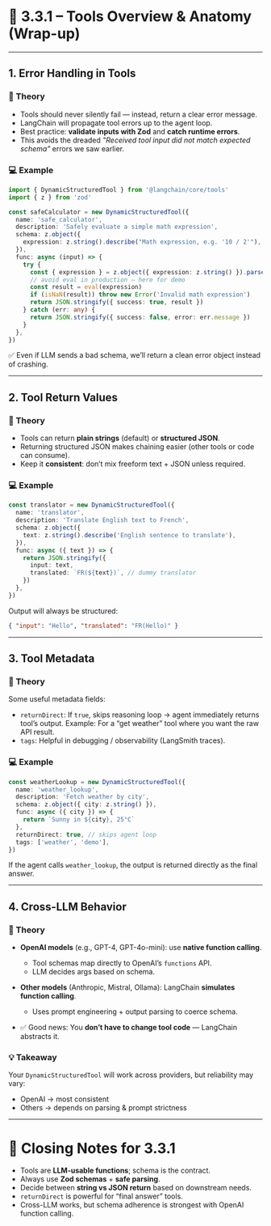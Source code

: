# 🔹 3.3.1 – Tools Overview & Anatomy (Wrap-up)

---

## 1. Error Handling in Tools

### 📘 Theory

- Tools should never silently fail — instead, return a clear error message.
- LangChain will propagate tool errors up to the agent loop.
- Best practice: **validate inputs with Zod** and **catch runtime errors**.
- This avoids the dreaded _"Received tool input did not match expected schema"_ errors we saw earlier.

### 💻 Example

```ts
import { DynamicStructuredTool } from '@langchain/core/tools'
import { z } from 'zod'

const safeCalculator = new DynamicStructuredTool({
  name: 'safe_calculator',
  description: 'Safely evaluate a simple math expression',
  schema: z.object({
    expression: z.string().describe("Math expression, e.g. '10 / 2'"),
  }),
  func: async (input) => {
    try {
      const { expression } = z.object({ expression: z.string() }).parse(input)
      // avoid eval in production – here for demo
      const result = eval(expression)
      if (isNaN(result)) throw new Error('Invalid math expression')
      return JSON.stringify({ success: true, result })
    } catch (err: any) {
      return JSON.stringify({ success: false, error: err.message })
    }
  },
})
```

✅ Even if LLM sends a bad schema, we’ll return a clean error object instead of crashing.

---

## 2. Tool Return Values

### 📘 Theory

- Tools can return **plain strings** (default) or **structured JSON**.
- Returning structured JSON makes chaining easier (other tools or code can consume).
- Keep it **consistent**: don’t mix freeform text + JSON unless required.

### 💻 Example

```ts
const translator = new DynamicStructuredTool({
  name: 'translator',
  description: 'Translate English text to French',
  schema: z.object({
    text: z.string().describe('English sentence to translate'),
  }),
  func: async ({ text }) => {
    return JSON.stringify({
      input: text,
      translated: `FR(${text})`, // dummy translator
    })
  },
})
```

Output will always be structured:

```json
{ "input": "Hello", "translated": "FR(Hello)" }
```

---

## 3. Tool Metadata

### 📘 Theory

Some useful metadata fields:

- `returnDirect`: If `true`, skips reasoning loop → agent immediately returns tool’s output.
  Example: For a “get weather” tool where you want the raw API result.
- `tags`: Helpful in debugging / observability (LangSmith traces).

### 💻 Example

```ts
const weatherLookup = new DynamicStructuredTool({
  name: 'weather_lookup',
  description: 'Fetch weather by city',
  schema: z.object({ city: z.string() }),
  func: async ({ city }) => {
    return `Sunny in ${city}, 25°C`
  },
  returnDirect: true, // skips agent loop
  tags: ['weather', 'demo'],
})
```

If the agent calls `weather_lookup`, the output is returned directly as the final answer.

---

## 4. Cross-LLM Behavior

### 📘 Theory

- **OpenAI models** (e.g., GPT-4, GPT-4o-mini): use **native function calling**.

  - Tool schemas map directly to OpenAI’s `functions` API.
  - LLM decides args based on schema.

- **Other models** (Anthropic, Mistral, Ollama): LangChain **simulates function calling**.

  - Uses prompt engineering + output parsing to coerce schema.

- ✅ Good news: You **don’t have to change tool code** — LangChain abstracts it.

### 💡 Takeaway

Your `DynamicStructuredTool` will work across providers, but reliability may vary:

- OpenAI → most consistent
- Others → depends on parsing & prompt strictness

---

# 🎯 Closing Notes for 3.3.1

- Tools are **LLM-usable functions**; schema is the contract.
- Always use **Zod schemas** + **safe parsing**.
- Decide between **string vs JSON return** based on downstream needs.
- `returnDirect` is powerful for “final answer” tools.
- Cross-LLM works, but schema adherence is strongest with OpenAI function calling.

